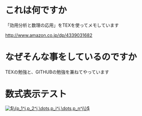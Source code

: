 # これは何ですか
「効用分析と数理の応用」をTEXを使ってメモしています

http://www.amazon.co.jp/dp/4339031682

# なぜそんな事をしているのですか
TEXの勉強と、GITHUBの勉強を兼ねてやっています

# 数式表示テスト



<a href="http://www.codecogs.com/eqnedit.php?latex=$\{p_1^j,p_2^j,\dots,p_i^j,\dots,p_n^j\}$" target="_blank"><img src="http://latex.codecogs.com/gif.latex?$\{p_1^j,p_2^j,\dots,p_i^j,\dots,p_n^j\}$" title="$\{p_1^j,p_2^j,\dots,p_i^j,\dots,p_n^j\}$" /></a>
